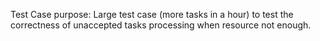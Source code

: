 Test Case purpose:
Large test case (more tasks in a hour) to test the correctness of unaccepted tasks processing when resource not enough.